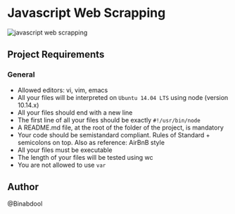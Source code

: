 # Javascript Web Scrapping
![javascript web scrapping](https://i.morioh.com/2020/01/30/292ccbf89253.jpg)

## Project Requirements

### General
- Allowed editors: vi, vim, emacs
- All your files will be interpreted on `Ubuntu 14.04 LTS` using node (version 10.14.x)
- All your files should end with a new line
- The first line of all your files should be exactly `#!/usr/bin/node`
- A README.md file, at the root of the folder of the project, is mandatory
- Your code should be semistandard compliant. Rules of Standard + semicolons on top. Also as reference: AirBnB style
- All your files must be executable
- The length of your files will be tested using wc
- You are not allowed to use `var`

## Author

@Binabdool
